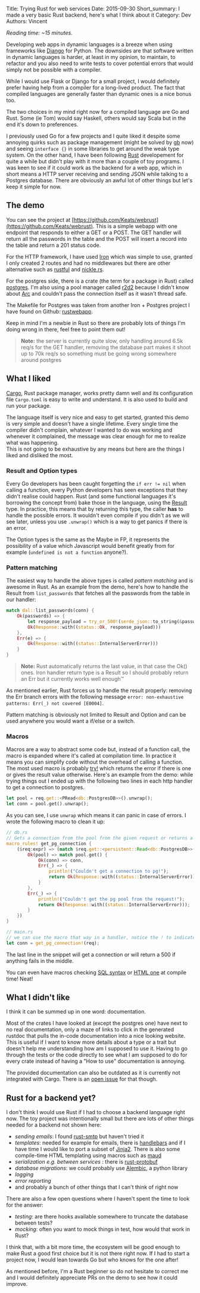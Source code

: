 Title: Trying Rust for web services
Date: 2015-09-30
Short_summary: I made a very basic Rust backend, here's what I think about it
Category: Dev
Authors: Vincent

*Reading time: ~15 minutes.*


Developing web apps in dynamic languages is a breeze when using frameworks like [Django](https//www.djangoproject.com/) for Python.
The downsides are that software written in dynamic languages is harder, at least in my opinion, to maintain, to refactor and you also need to write tests to cover potential errors that would simply not be possible with a compiler.
<!-- PELICAN_END_SUMMARY -->


While I would use Flask or Django for a small project, I would definitely prefer having help from a compiler for a long-lived product. The fact that compiled languages are generally faster than dynamic ones is a nice bonus too.

The two choices in my mind right now for a compiled language are Go and Rust. Some (ie Tom) would say Haskell, others would say Scala but in the end it's down to preferences.

I previously used Go for a few projects and I quite liked it despite some annoying quirks such as package management (might be solved by [gb](https://getgb.io/) now) and seeing `interface {}` in some libraries to get around the weak type system. On the other hand, I have been following [Rust](https://www.rust-lang.org/) developement for quite a while but didn't play with it more than a couple of toy programs. I was keen to see if it could work as the backend for a web app, which in short means a HTTP server receiving and sending JSON while talking to a Postgres database. There are obviously an awful lot of other things but let's keep it simple for now.


## The demo
You can see the project at [https://github.com/Keats/webrust](https://github.com/Keats/webrust).
This is a simple webapp with one endpoint that responds to either a GET or a POST. The GET handler will return all the passwords in the table and the POST will insert a record into the table and return a 201 status code.

For the HTTP framework, I have used [Iron](http://ironframework.io/) which was simple to use, granted I only created 2 routes and had no middlewares but there are other alternative such as [rustful](https://github.com/Ogeon/rustful) and [nickle.rs](http://nickel.rs/).

For the postgres side, there is a crate (the term for a package in Rust) called [postgres](https://github.com/sfackler/rust-postgres). I'm also using a pool manager called [r2d2](https://github.com/sfackler/r2d2) because I didn't know about [Arc](https://doc.rust-lang.org/std/sync/struct.Arc.html) and couldn't pass the connection itself as it wasn't thread safe.

The Makefile for Postgres was taken from another Iron + Postgres project I have found on Github: [rustwebapp](https://github.com/superlogical/rustwebapp).


Keep in mind I'm a newbie in Rust so there are probably lots of things I'm doing wrong in there, feel free to point them out!
> **Note:** the server is currently quite slow, only handling around 6.5k req/s for the GET handler, removing the database part makes it shoot up to 70k req/s so something must be going wrong somewhere around postgres


## What I liked
[Cargo](https://crates.io/), Rust package manager, works pretty damn well and its configuration file `Cargo.toml` is easy to write and understand. It is also used to build and run your package.

The language itself is very nice and easy to get started, granted this demo is very simple and doesn't have a single lifetime. Every single time the compiler didn't complain, whatever I wanted to do was working and whenever it complained, the message was clear enough for me to realize what was happening.  
This is not going to be exhaustive by any means but here are the things I liked and disliked the most.


### Result and Option types
Every Go developers has been caught forgetting the `if err != nil` when calling a function, every Python developers has seen exceptions that they didn't realise could happen. Rust (and some functional languages it's borrowing the concept from) bake those in the language, using the [Result](https://doc.rust-lang.org/std/result/) type.
In practice, this means that by returning this type, the caller **has** to handle the possible errors. It wouldn't even compile if you didn't as we will see later, unless you use `.unwrap()` which is a way to get panics if there is an error.

The Option types is the same as the Maybe in FP, it represents the possibility of a value which Javascript would benefit greatly from for example (`undefined is not a function` anyone?).


### Pattern matching
The easiest way to handle the above types is called *pattern matching* and is awesome in Rust.
As an example from the demo, here's how to handle the Result from `list_passwords` that fetches all the passwords from the table in our handler:

```rust
match dal::list_passwords(conn) {
    Ok(passwords) => {
        let response_payload = try_or_500!(serde_json::to_string(&passwords));
        Ok(Response::with((status::Ok, response_payload)))
    },
    Err(e) => {
        Ok(Response::with((status::InternalServerError)))
    }
}
```
> **Note:** Rust automatically returns the last value, in that case the Ok() ones. Iron handler return type is a Result so I should probably return an Err but it currently works well enough™

As mentioned earlier, Rust forces us to handle the result properly: removing the Err branch errors with the following message `error: non-exhaustive patterns: Err(_) not covered [E0004]`.

Pattern matching is obviously not limited to Result and Option and can be used anywhere you would want a if/else or a switch.

### Macros
Macros are a way to abstract some code but, instead of a function call, the macro is expanded where it's called at compilation time. In practice it means you can simplify code without the overhead of calling a function. The most used macro is probably [try!](https://doc.rust-lang.org/std/macro.try!.html) which returns the error if there is one or gives the result value otherwise. Here's an example from the demo: while trying things out I ended up with the following two lines in each http handler to get a connection to postgres.

```rust
let pool = req.get::<PRead<db::PostgresDB>>().unwrap();
let conn = pool.get().unwrap();
```
As you can see, I use `unwrap` which means it can panic in case of errors. I wrote the following macro to clean it up:

```rust
// db.rs
// Gets a connection from the pool from the given request or returns a 500
macro_rules! get_pg_connection {
    ($req:expr) => (match $req.get::<persistent::Read<db::PostgresDB>>() {
        Ok(pool) => match pool.get() {
            Ok(conn) => conn,
            Err(_) => {
                println!("Couldn't get a connection to pg!");
                return Ok(Response::with((status::InternalServerError)));
            }
        },
        Err(_) => {
            println!("Couldn't get the pg pool from the request!");
            return Ok(Response::with((status::InternalServerError)));
        }
    })
}

// main.rs
// we can use the macro that way in a handler, notice the ! to indicate it's a macro
let conn = get_pg_connection!(req);
```
The last line in the snippet will get a connection or will return a 500 if anything fails in the middle. 

You can even have macros checking [SQL syntax](https://github.com/sfackler/rust-postgres-macros) or [HTML one](https://github.com/lfairy/maud) at compile time! Neat!


## What I didn't like
I think it can be summed up in one word: documentation.

Most of the crates I have looked at (except the postgres one) have next to no real documentation, only a maze of links to click in the generated rustdoc that pulls the in-code documentation into a nice looking website. This is useful if I want to know more details about a type or a trait but doesn't help me understanding how am I supposed to use it. Having to go through the tests or the code directly to see what I am supposed to do for every crate instead of having a "How to use" documentation is annoying. 

The provided documentation can also be outdated as it is currently not integrated with Cargo. There is an [open issue](https://github.com/rust-lang/crates.io/issues/91) for that though.

## Rust for a backend yet?
I don't think I would use Rust if I had to choose a backend language right now. The toy project was intentionally small but there are lots of other things needed for a backend not shown here:

- *sending emails*: I found [rust-smtp](https://github.com/amousset/rust-smtp) but haven't tried it
- *templates*: needed for example for emails, there is [handlebars](https://github.com/sunng87/handlebars-rust) and if I have time I would like to port a subset of [Jinja2](http://jinja.pocoo.org/docs/dev/). There is also some compile-time HTML templating using macros such as [maud](https://github.com/lfairy/maud)
- *serialization e.g. between services* : there is [rust-protobuf](https://github.com/stepancheg/rust-protobuf)
- *database migrations*: we could probably use [Alembic](http://alembic.readthedocs.org/en/latest/), a python library
- *logging*
- *error reporting*
- and probably a bunch of other things that I can't think of right now

There are also a few open questions where I haven't spent the time to look for the answer:

- *testing*: are there hooks available somewhere to truncate the database between tests?
- *mocking*: often you want to mock things in test, how would that work in Rust?

I think that, with a bit more time, the ecosystem will be good enough to make Rust a good first choice but it is not there right now. If I had to start a project now, I would lean towards Go but who knows for the one after!

As mentioned before, I'm a Rust beginner so do not hesitate to correct me and I would definitely appreciate PRs on the demo to see how it could improve.
